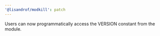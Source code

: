 ```yaml
---
'@lisandrof/modkill': patch
---
```


Users can now programmatically access the VERSION constant from the module.

